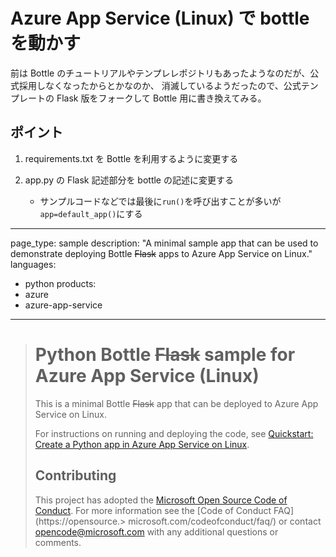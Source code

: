 # Azure App Service (Linux) で bottle を動かす

前は Bottle のチュートリアルやテンプレレポジトリもあったようなのだが、公式採用しなくなったからとかなのか、
消滅しているようだったので、公式テンプレートの Flask 版をフォークして Bottle 用に書き換えてみる。

## ポイント

1. requirements.txt を Bottle を利用するように変更する

2. app.py の Flask 記述部分を bottle の記述に変更する
   - サンプルコードなどでは最後に`run()`を呼び出すことが多いが`app=default_app()`にする

---
page_type: sample
description: "A minimal sample app that can be used to demonstrate deploying Bottle ~~Flask~~ apps to Azure App Service on Linux."
languages:
- python
products:
- azure
- azure-app-service
---

> # Python Bottle ~~Flask~~ sample for Azure App Service (Linux)
>
> This is a minimal Bottle ~~Flask~~ app that can be deployed to Azure App Service on Linux.
>
> For instructions on running and deploying the code, see [Quickstart: Create a Python app in Azure App Service on Linux](https://docs.microsoft.com/azure/app-service/quickstart-python).
>
> ## Contributing
>
> This project has adopted the [Microsoft Open Source Code of Conduct](https://opensource.microsoft.com/codeofconduct/). For more information see the [Code of Conduct FAQ](https://opensource.> microsoft.com/codeofconduct/faq/) or contact [opencode@microsoft.com](mailto:opencode@microsoft.com) with any additional questions or comments.
